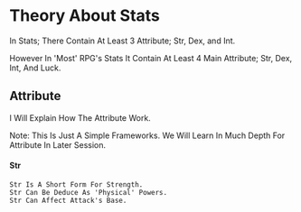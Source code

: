 # Theory About Stats

In Stats; There Contain At Least 3 Attribute; Str, Dex, and Int.

However In 'Most' RPG's Stats It Contain At Least 4 Main Attribute; Str, Dex, Int, And Luck.

## Attribute

I Will Explain How The Attribute Work.

Note: This Is Just A Simple Frameworks. We Will Learn In Much Depth For Attribute In Later Session.

#### Str
```
Str Is A Short Form For Strength.
Str Can Be Deduce As 'Physical' Powers.
Str Can Affect Attack's Base.
```
